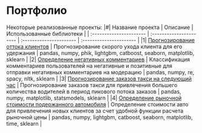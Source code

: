 # Портфолио
Некоторые реализованные проекты:
|#| Название проекта | Описание | Использованные библиотеки | 
| :---------------------- | :---------------------- | :---------------------- | :---------------------- |
|1| [Прогнозирование оттока клиентов](customer_outflow) | Прогнозирование скорого ухода клиента для его удержания | pandas, numpy, phik, lightgbm, catboost, seaborn, matplotlib, sklearn |
|2| [Определение негативных комментариев](toxic_comments) | Классификация комментариев пользователей на негативные и позитивные для отправки негативных комментариев на модерацию | pandas, numpy, re, spacy, nltk, sklearn |
|3| [Прогнозирование заказов такси на следующий час](taxi_orders) | Прогнозирование заказов такси для привлечения большего количества водителей в период пикового потока заказов | pandas, numpy, matplotlib, statsmodels, sklearn |
|4| [Определение рыночной стоимости подержанного автомобиля](car_prices) | Определение стоимости авто для привлечения новых клиентов за счет удобной функции расчета рыночной цены | pandas, numpy, lightgbm, catboost, seaborn, matplotlib, time, sklearn |
